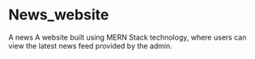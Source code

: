 # News_website
A news A website built using MERN Stack technology, where users can view the latest news feed provided by the admin.
